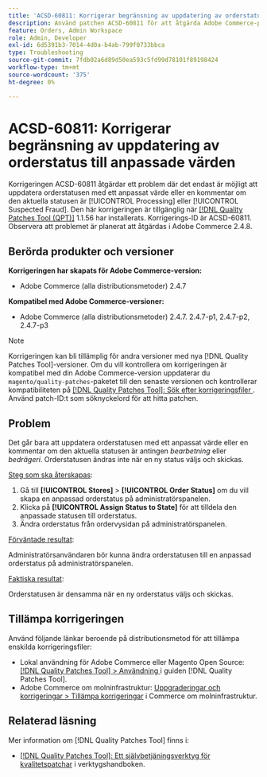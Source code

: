 ```yaml
---
title: 'ACSD-60811: Korrigerar begränsning av uppdatering av orderstatus till anpassade värden'
description: Använd patchen ACSD-60811 för att åtgärda Adobe Commerce-problemet där det bara går att uppdatera orderstatus med anpassade värden eller kommentarer om den aktuella statusen är "bearbetning" eller "bedrägeri".
feature: Orders, Admin Workspace
role: Admin, Developer
exl-id: 6d5391b3-7014-4d0a-b4ab-799f0733bbca
type: Troubleshooting
source-git-commit: 7fdb02a6d89d50ea593c5fd99d78101f89198424
workflow-type: tm+mt
source-wordcount: '375'
ht-degree: 0%

---
```


# ACSD-60811: Korrigerar begränsning av uppdatering av orderstatus till anpassade värden

Korrigeringen ACSD-60811 åtgärdar ett problem där det endast är möjligt att uppdatera orderstatusen med ett anpassat värde eller en kommentar om den aktuella statusen är [!UICONTROL Processing] eller [!UICONTROL Suspected Fraud]. Den här korrigeringen är tillgänglig när [[!DNL Quality Patches Tool (QPT)]](/help/tools/quality-patches-tool/quality-patches-tool-to-self-serve-quality-patches.md) 1.1.56 har installerats. Korrigerings-ID är ACSD-60811. Observera att problemet är planerat att åtgärdas i Adobe Commerce 2.4.8.

## Berörda produkter och versioner

**Korrigeringen har skapats för Adobe Commerce-version:**

* Adobe Commerce (alla distributionsmetoder) 2.4.7

**Kompatibel med Adobe Commerce-versioner:**

* Adobe Commerce (alla distributionsmetoder) 2.4.7. 2.4.7-p1, 2.4.7-p2, 2.4.7-p3

>[!NOTE]
>
>Korrigeringen kan bli tillämplig för andra versioner med nya [!DNL Quality Patches Tool]-versioner. Om du vill kontrollera om korrigeringen är kompatibel med din Adobe Commerce-version uppdaterar du `magento/quality-patches`-paketet till den senaste versionen och kontrollerar kompatibiliteten på [[!DNL Quality Patches Tool]: Sök efter korrigeringsfiler ](https://experienceleague.adobe.com/tools/commerce-quality-patches/index.html). Använd patch-ID:t som söknyckelord för att hitta patchen.

## Problem

Det går bara att uppdatera orderstatusen med ett anpassat värde eller en kommentar om den aktuella statusen är antingen *bearbetning* eller *bedrägeri*. Orderstatusen ändras inte när en ny status väljs och skickas.

<u>Steg som ska återskapas</u>:

1. Gå till **[!UICONTROL Stores]** > **[!UICONTROL Order Status]** om du vill skapa en anpassad orderstatus på administratörspanelen.
1. Klicka på **[!UICONTROL Assign Status to State]** för att tilldela den anpassade statusen till orderstatus.
1. Ändra orderstatus från ordervysidan på administratörspanelen.

<u>Förväntade resultat</u>:

Administratörsanvändaren bör kunna ändra orderstatusen till en anpassad orderstatus på administratörspanelen.

<u>Faktiska resultat</u>:

Orderstatusen är densamma när en ny orderstatus väljs och skickas.

## Tillämpa korrigeringen

Använd följande länkar beroende på distributionsmetod för att tillämpa enskilda korrigeringsfiler:

* Lokal användning för Adobe Commerce eller Magento Open Source: [[!DNL Quality Patches Tool] > Användning ](/help/tools/quality-patches-tool/usage.md) i guiden [!DNL Quality Patches Tool].
* Adobe Commerce om molninfrastruktur: [Uppgraderingar och korrigeringar > Tillämpa korrigeringar](https://experienceleague.adobe.com/docs/commerce-cloud-service/user-guide/develop/upgrade/apply-patches.html) i Commerce om molninfrastruktur.

## Relaterad läsning

Mer information om [!DNL Quality Patches Tool] finns i:

* [[!DNL Quality Patches Tool]: Ett självbetjäningsverktyg för kvalitetspatchar](/help/tools/quality-patches-tool/quality-patches-tool-to-self-serve-quality-patches.md) i verktygshandboken.
